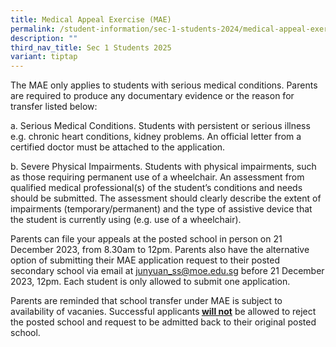 ```yaml
---
title: Medical Appeal Exercise (MAE)
permalink: /student-information/sec-1-students-2024/medical-appeal-exercise-mae/
description: ""
third_nav_title: Sec 1 Students 2025
variant: tiptap
---
```

<p>The MAE only applies to students with serious medical conditions. Parents are required to produce any documentary evidence or the reason for transfer listed below:</p><p>a. Serious Medical Conditions. Students with persistent or serious illness e.g. chronic heart conditions, kidney problems. An official letter from a certified doctor must be attached to the application.</p><p>b. Severe Physical Impairments. Students with physical impairments, such as those requiring permanent use of a wheelchair. An assessment from qualified medical professional(s) of the student’s conditions and needs should be submitted. The assessment should clearly describe the extent of impairments (temporary/permanent) and the type of assistive device that the student is currently using (e.g. use of a wheelchair).</p><p>Parents can file your appeals at the posted school in person on 21 December 2023, from 8.30am to 12pm. Parents also have the alternative option of submitting their MAE application request to their posted secondary school via email at <a href="mailto:junyuan_ss@moe.edu.sg" rel="noopener noreferrer nofollow" target="_blank">junyuan_ss@moe.edu.sg</a> before 21 December 2023, 12pm. Each student is only allowed to submit one application.</p><p>Parents are reminded that school transfer under MAE is subject to availability of vacanies. Successful applicants<strong> <u>will not</u></strong> be allowed to reject the posted school and request to be admitted back to their original posted school.</p>